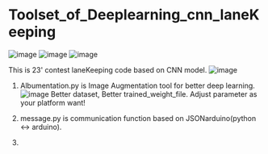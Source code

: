 # Toolset_of_Deeplearning_cnn_laneKeeping
![image](https://github.com/KuriosKat/Deeplearning_cnn_laneKeeping/assets/101084482/42c67618-532a-418b-9330-dc29e079300a) ![image](https://github.com/KuriosKat/Deeplearning_cnn_laneKeeping/assets/101084482/59518a72-844f-4e53-85ba-4981f623394d) ![image](https://github.com/KuriosKat/Deeplearning_cnn_laneKeeping/assets/101084482/bda88507-9bbc-40ce-a5db-68c16ce43321)

This is 23' contest laneKeeping code based on CNN model.
![image](https://github.com/KuriosKat/Deeplearning_cnn_laneKeeping/assets/101084482/341bec4e-3fe9-49b1-b4f6-bfcc3eb03028)


1. Albumentation.py is Image Augmentation tool for better deep learning.
![image](https://github.com/KuriosKat/Deeplearning_cnn_laneKeeping/assets/101084482/6d0a781f-5429-42e6-88bf-976a1c9e980f)
Better dataset, Better trained_weight_file.
Adjust parameter as your platform want!

2. message.py is communication function based on JSONarduino(python <-> arduino).

3. 


